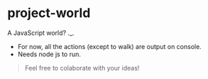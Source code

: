 # project-world
A JavaScript world? ._.

* For now, all the actions (except to walk) are output on console.
* Needs node js to run.

> Feel free to colaborate with your ideas!
